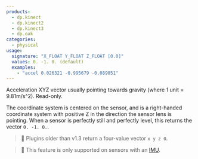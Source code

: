 ```yaml
---
products:
  - dp.kinect
  - dp.kinect2
  - dp.kinect3
  - dp.oak
categories:
  - physical
usage:
  signature: "X_FLOAT Y_FLOAT Z_FLOAT [0.0]"
  values: 0. -1. 0. (default)
  examples:
    - "accel 0.026321 -0.995679 -0.089051"
---
```


Acceleration XYZ vector usually pointing towards gravity
(where 1 unit = 9.81m/s^2). Read-only.

The coordinate system is centered on the sensor, and is a right-handed coordinate
system with positive Z in the direction the sensor lens is pointing. When a sensor
is perfectly still and perfectly level, this returns the vector `0. -1. 0.`.

> :memo: Plugins older than v1.3 return a four-value vector `x y z 0`.

> :memo: This feature is only supported on sensors with an
> [IMU](https://en.wikipedia.org/wiki/Inertial_measurement_unit).
